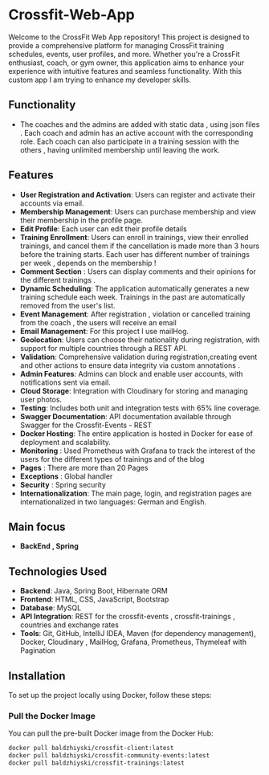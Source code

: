 # Crossfit-Web-App

Welcome to the CrossFit Web App repository! This project is designed to provide a comprehensive platform for managing CrossFit training schedules, events, user profiles, and more. Whether you're a CrossFit enthusiast, coach, or gym owner, this application aims to enhance your experience with intuitive features and seamless functionality. With this custom app I am trying to enhance my developer skills.

## Functionality
- The coaches and the admins are added with static data , using json files . Each coach and admin has an active account with the corresponding role. Each coach can also participate in a training session with the others , having unlimited membership until leaving the work.


## Features
- **User Registration and Activation**: Users can register and activate their accounts via email.
- **Membership Management**: Users can purchase membership and view their membership in the profile page.
- **Edit Profile**: Each user can edit their profile details 
- **Training Enrollment**: Users can enroll in trainings, view their enrolled trainings, and cancel them if the cancellation is made more than 3 hours before the training starts. Each user has different number of trainings per week , depends on the membership !
- **Comment Section** : Users can display comments and their opinions for the different trainings .
- **Dynamic Scheduling**: The application automatically generates a new training schedule each week. Trainings in the past are automatically removed from the user's list.
- **Event Management**: After registration , violation or cancelled training from the coach , the users will receive an email
- **Email Management**: For this project I use mailHog.
- **Geolocation**: Users can choose their nationality during registration, with support for multiple countries through a REST API.
- **Validation**: Comprehensive validation during registration,creating event and other actions  to ensure data integrity via custom annotations .
- **Admin Features**: Admins can block and enable user accounts, with notifications sent via email.
- **Cloud Storage**: Integration with Cloudinary for storing and managing user photos.
- **Testing**: Includes both unit and integration tests with 65% line coverage.
- **Swagger Documentation**: API documentation available through Swagger for the Crossfit-Events - REST
- **Docker Hosting**: The entire application is hosted in Docker for ease of deployment and scalability.
- **Monitoring** : Used Prometheus with Grafana to track the interest of the users for the different types of trainings and of the blog 
- **Pages** : There are more than 20 Pages
- **Exceptions** : Global handler 
- **Security** : Spring security
- **Internationalization**: The main page, login, and registration pages are internationalized in two languages: German and English.

## Main focus 
- **BackEnd , Spring**

## Technologies Used

- **Backend**: Java, Spring Boot, Hibernate ORM
- **Frontend**: HTML, CSS, JavaScript, Bootstrap
- **Database**: MySQL
- **API Integration**: REST  for the crossfit-events , crossfit-trainings , countries and exchange rates
- **Tools**: Git, GitHub, IntelliJ IDEA, Maven (for dependency management), Docker, Cloudinary , MailHog, Grafana, Prometheus, Thymeleaf with Pagination


## Installation

To set up the project locally using Docker, follow these steps:

### Pull the Docker Image

You can pull the pre-built Docker image from the Docker Hub:

```bash
docker pull baldzhiyski/crossfit-client:latest
docker pull baldzhiyski/crossfit-community-events:latest
docker pull baldzhiyski/crossfit-trainings:latest